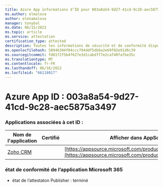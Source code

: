 ```yaml
---
title: Azure App informations d’ID pour 003a8a54-9d27-41cd-9c28-aec5875a3497
ms.author: elmalova
author: elenamalova
manager: tonybal
ms.date: 06/15/2022
ms.topic: article
ms.service: attestation
certification_type: attested
description: Toutes les informations de sécurité et de conformité disponibles pour 003a8a54-9d27-41cd-9c28-aec5875a3497.
ms.openlocfilehash: 58946394f04ccc794ddf5db9a2e69f02e91d6c39
ms.sourcegitcommit: fd81f2f5b4f627e3d1cabdff7e2caf40fafbe35c
ms.translationtype: MT
ms.contentlocale: fr-FR
ms.lasthandoff: 06/16/2022
ms.locfileid: "66118017"
---
```

# <a name="azure-app-id-003a8a54-9d27-41cd-9c28-aec5875a3497"></a>Azure App ID : 003a8a54-9d27-41cd-9c28-aec5875a3497


### <a name="apps-associated-with-this-id"></a>Applications associées à cet ID :
| **Nom de l'application** | **Certifié** | **Afficher dans AppSource** |
|--------------|---------------|-----------------------|
| [Zoho CRM](../forward/WA104382094.md) |  | [https://appsource.microsoft.com/product/office/WA104382094](https://appsource.microsoft.com/product/office/WA104382094) |

### <a name="microsoft-365-app-compliance-status"></a>état de conformité de l’application Microsoft 365
- état de l’attestaton Publisher : terminé
